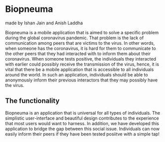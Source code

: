 # Biopneuma
made by Ishan Jain and Anish Laddha



Biopneuma is a mobile application that is aimed to solve a specific problem during the global coronavirus pandemic. That problem is the lack of communication among peers that are victims to the virus. In other words, when someone has the coronavirus, it is hard for them to communicate to the other peers that they had interacted with to inform them about their coronavirus. When someone tests positive, the individuals they interacted with earlier could possibly receive the transmission of the virus, hence, it is vital that there be a mobile application that is accessible to all individuals around the world. In such an application, individuals should be able to anonymously inform their previous interactors that they may possibly have the virus.

## The functionality
Biopneuma is an application that is universal for all types of individuals. The simplistic user-interface and beautiful design contributes to the experience that most users would want to harness. In addition, we have developed this application to bridge the gap between this social issue. Individuals can now easily inform their peers if they have been tested posiitve with a simple tap!
